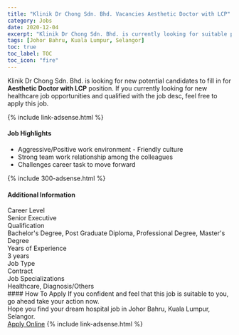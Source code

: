 ```yaml
---
title: "Klinik Dr Chong Sdn. Bhd. Vacancies Aesthetic Doctor with LCP" 
category: Jobs 
date: 2020-12-04 
excerpt: "Klinik Dr Chong Sdn. Bhd. is currently looking for suitable person to fill in the Aesthetic Doctor with LCP which positioned at Johor Bahru, Kuala Lumpur, Selangor" 
tags: [Johor Bahru, Kuala Lumpur, Selangor] 
toc: true 
toc_label: TOC 
toc_icon: "fire" 
--- 
```


<p>Klinik Dr Chong Sdn. Bhd. is looking for new potential candidates to fill in for <b>Aesthetic Doctor with LCP</b> position. If you currently looking for new healthcare job opportunities and qualified with the job desc, feel free to apply this job.
</p>{% include link-adsense.html %} 
<div><div><div><h4>Job Highlights</h4></div></div><div><ul><li><div><div><div><div></div></div></div><div><span>Aggressive/Positive work environment - Friendly culture</span></div></div></li><li><div><div><div><div></div></div></div><div><span>Strong team work relationship among the colleagues</span></div></div></li><li><div><div><div><div></div></div></div><div><span>Challenges career task to move forward</span></div></div></li></ul></div></div> 
{% include 300-adsense.html %} 
<div><div><div><h4>Additional Information</h4></div></div><div><div><div><div><div><div><div><div><span>Career Level</span></div></div><div><span>Senior Executive</span></div></div></div></div><div><div><div><div><div><span>Qualification</span></div></div><div><span>Bachelor's Degree, Post Graduate Diploma, Professional Degree, Master's Degree</span></div></div></div></div><div><div><div><div><div><span>Years of Experience</span></div></div><div><span>3 years</span></div></div></div></div><div><div><div><div><div><span>Job Type</span></div></div><div><span>Contract</span></div></div></div></div><div><div><div><div><div><span>Job Specializations</span></div></div><div><span>Healthcare, Diagnosis/Others</span></div></div></div></div></div></div></div></div> 
#### How To Apply 
If you confident and feel that this job is suitable to you, go ahead take your action now. <br/> 
Hope you find your dream hospital job in Johor Bahru, Kuala Lumpur, Selangor. <br/> 
<a href="https://www.jobstreet.com.my/en/job/aesthetic-doctor-with-lcp-4436222?jobId=jobstreet-my-job-4436222&sectionRank=9&token=0~3777ec59-c98c-43f1-aabc-125bec256834&fr=SRP%20View%20In%20New%20Ta" class="btn btn--warning" target="_blank" rel="nofollow noopenner">Apply Online</a> 
{% include link-adsense.html %} 